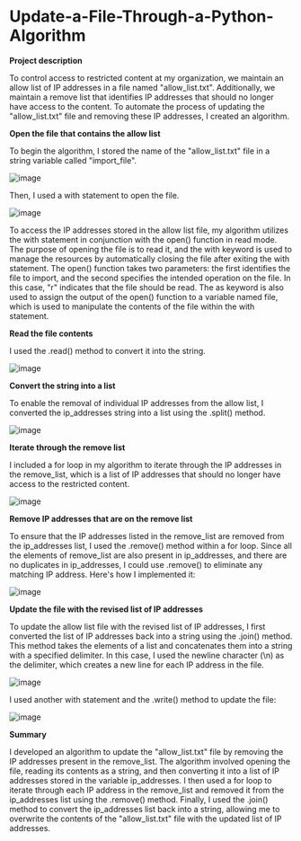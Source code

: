 # Update-a-File-Through-a-Python-Algorithm
<!-- This Project was done in my Google Cybersecurity training -->

<b>Project description</b>

To control access to restricted content at my organization, we maintain an allow list of IP addresses in a file named "allow_list.txt". Additionally, we maintain a remove list that identifies IP addresses that should no longer have access to the content. To automate the process of updating the "allow_list.txt" file and removing these IP addresses, I created an algorithm.

<b>Open the file that contains the allow list</b>

To begin the algorithm, I stored the name of the "allow_list.txt" file in a string variable called "import_file".

![image](https://user-images.githubusercontent.com/131769679/236790023-8f803e47-fabd-4cd7-8abd-ae3e6686eefd.png)

Then, I used a with statement to open the file.

![image](https://user-images.githubusercontent.com/131769679/236790124-b2dca5f6-8956-4027-b50a-398cd98f4e29.png)

To access the IP addresses stored in the allow list file, my algorithm utilizes the with statement in conjunction with the open() function in read mode. The purpose of opening the file is to read it, and the with keyword is used to manage the resources by automatically closing the file after exiting the with statement. The open() function takes two parameters: the first identifies the file to import, and the second specifies the intended operation on the file. In this case, "r" indicates that the file should be read. The as keyword is also used to assign the output of the open() function to a variable named file, which is used to manipulate the contents of the file within the with statement.

<b>Read the file contents</b>

 I used the .read() method to convert it into the string.
 
 ![image](https://user-images.githubusercontent.com/131769679/236790521-4a7a54a0-5e39-432a-9d1a-3a1dad7bf1c9.png)

<b>Convert the string into a list</b>

To enable the removal of individual IP addresses from the allow list, I converted the ip_addresses string into a list using the .split() method.

![image](https://user-images.githubusercontent.com/131769679/236790775-132eee9a-dbb6-4b21-a50a-1c56c3679109.png)

<b>Iterate through the remove list</b>

I included a for loop in my algorithm to iterate through the IP addresses in the remove_list, which is a list of IP addresses that should no longer have access to the restricted content.

![image](https://user-images.githubusercontent.com/131769679/236790929-2d9a1413-d0e5-4113-bf00-218e8424419d.png)

<b>Remove IP addresses that are on the remove list</b>

To ensure that the IP addresses listed in the remove_list are removed from the ip_addresses list, I used the .remove() method within a for loop. Since all the elements of remove_list are also present in ip_addresses, and there are no duplicates in ip_addresses, I could use .remove() to eliminate any matching IP address. Here's how I implemented it:

![image](https://user-images.githubusercontent.com/131769679/236791218-001d186d-9190-4537-8bf5-c6e39081aa13.png)

<b>Update the file with the revised list of IP addresses</b>

To update the allow list file with the revised list of IP addresses, I first converted the list of IP addresses back into a string using the .join() method. This method takes the elements of a list and concatenates them into a string with a specified delimiter. In this case, I used the newline character (\n) as the delimiter, which creates a new line for each IP address in the file.

![image](https://user-images.githubusercontent.com/131769679/236791567-673ed289-930a-4faf-8dc4-01503bcc8fd4.png)

I used another with statement and the .write() method to update the file:

![image](https://user-images.githubusercontent.com/131769679/236791636-4f4b3f23-41b1-403d-b033-277be2a23e94.png)

<b>Summary</b>

I developed an algorithm to update the "allow_list.txt" file by removing the IP addresses present in the remove_list. The algorithm involved opening the file, reading its contents as a string, and then converting it into a list of IP addresses stored in the variable ip_addresses. I then used a for loop to iterate through each IP address in the remove_list and removed it from the ip_addresses list using the .remove() method. Finally, I used the .join() method to convert the ip_addresses list back into a string, allowing me to overwrite the contents of the "allow_list.txt" file with the updated list of IP addresses.
